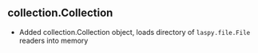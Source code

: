 ## collection.Collection
  - Added collection.Collection object, loads directory of `laspy.file.File` readers into memory
